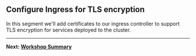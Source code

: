   
## Configure Ingress for TLS encryption
In this segment we'll add certificates to our ingress controller to support TLS encryption for services deployed to the cluster.

---

**Next: [Workshop Summary](summary.md)**
